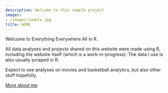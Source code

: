 ```yaml
---
description: Welcome to this sample project
images:
- /images/sample.jpg
title: HOME
---
```



Welcome to Everything Everywhere All in R.

All data analyses and projects shared on this website were made using R, including the website itself (which is a work-in-progress). The data I use is also usually scraped in R. 

Expect to see analyses on movies and basketball analytics, but also other stuff hopefully.


[More about me](/about "Get to know me better")